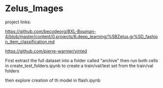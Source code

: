 # Zelus_Images

project links:

https://github.com/becodeorg/BXL-Bouman-4/blob/master/content/0.projects/6.deep_learning/%5BZelus.gr%5D_fashion_item_classification.md

https://github.com/pierre-warnier/vinted


First extract the full dataset into a folder called "archive"
then run both cells in create_test_folders.ipynb to create a train/val/test set from the train/val folders

then explore creation of th model in flash.ipynb